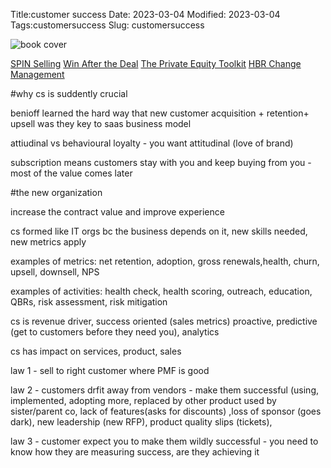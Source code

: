 
Title:customer success
Date: 2023-03-04
Modified: 2023-03-04
Tags:customersuccess
Slug: customersuccess

![book cover](https://m.media-amazon.com/images/I/81dbv+AmREL._AC_UY436_FMwebp_QL65_.jpg)

[SPIN Selling](spin.html)
[Win After the Deal](denby.html)
[The Private Equity Toolkit](petoolkit.html)
[HBR Change Management](hbr.html)


#why cs is suddently crucial

benioff learned the hard way that new customer acquisition + retention+ upsell was they key to saas business model

attiudinal vs behavioural loyalty - you want attitudinal (love of brand)

subscription means customers stay with you and keep buying from you - most of the value comes later

#the new organization

increase the contract value and improve experience

cs formed like IT orgs bc the business depends on it, new skills needed, new metrics apply

examples of metrics:
net retention, adoption, gross renewals,health, churn, upsell, downsell, NPS

examples of activities:
health check, health scoring, outreach, education, QBRs, risk assessment, risk mitigation

cs is revenue driver, success oriented (sales metrics) proactive, predictive (get to customers before they need you), analytics 

cs has impact on services, product, sales

law 1 - sell to right customer where PMF is good

law 2 - customers drfit away from vendors - make them successful (using, implemented, adopting more, replaced by other product used by sister/parent co, lack of features(asks for discounts) ,loss of sponsor (goes dark), new leadership (new RFP), product quality slips (tickets),

law 3 - customer expect you to make them wildly successful - you need to know how they are measuring success, are they achieving it

